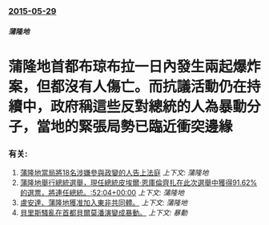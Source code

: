 ### [2015-05-29](/news/2015/05/29/index.md)

##### 蒲隆地
# 蒲隆地首都布琼布拉一日內發生兩起爆炸案，但都沒有人傷亡。而抗議活動仍在持續中，政府稱這些反對總統的人為暴動分子，當地的緊張局勢已臨近衝突邊緣




### 有关:

1. [蒲隆地當局將18名涉嫌參與政變的人告上法庭](/news/2015/05/15/蒲隆地當局將18名涉嫌參與政變的人告上法庭.md) _上下文: 蒲隆地_
2. [ 蒲隆地舉行總統選舉，現任總統皮埃爾·恩庫倫齊扎在此次選舉中獲得91.62%的選票，將連任總統。:52:04+00:00](/news/2010/06/28/蒲隆地舉行總統選舉-現任總統皮埃爾-恩庫倫齊扎在此次選舉中獲得9162-的選票-將連任總統-52-04-00-00.md) _上下文: 蒲隆地_
3. [ 盧安達、蒲隆地獲准加入東非共同體。](/news/2007/06/18/盧安達-蒲隆地獲准加入東非共同體.md) _上下文: 蒲隆地_
4. [ 貝里斯騷亂在首都貝爾莫潘演變成暴動。](/news/2005/01/21/貝里斯騷亂在首都貝爾莫潘演變成暴動.md) _上下文: 暴動_
